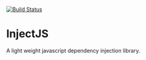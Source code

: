 [![Build Status](https://secure.travis-ci.org/erickj/injectjs.png)](http://travis-ci.org/erickj/injectjs)

InjectJS
============

A light weight javascript dependency injection library.
